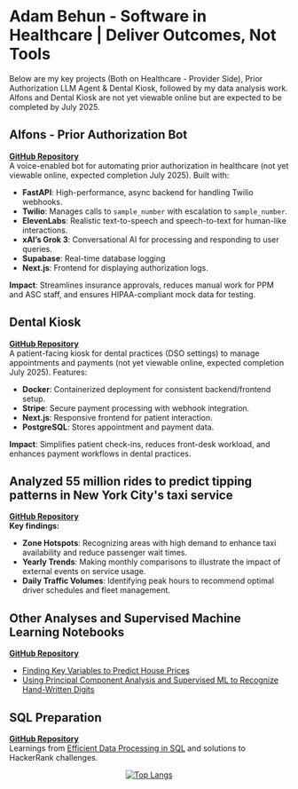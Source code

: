 # Adam Behun - Software in Healthcare | Deliver Outcomes, Not Tools

Below are my key projects (Both on Healthcare - Provider Side), Prior Authorization LLM Agent & Dental Kiosk, followed by my data analysis work. Alfons and Dental Kiosk are not yet viewable online but are expected to be completed by July 2025.

## Alfons - Prior Authorization Bot
**[GitHub Repository](https://github.com/Adam-Behun/alfons)**  
A voice-enabled bot for automating prior authorization in healthcare (not yet viewable online, expected completion July 2025). Built with:
- **FastAPI**: High-performance, async backend for handling Twilio webhooks.
- **Twilio**: Manages calls to `sample_number` with escalation to `sample_number`.
- **ElevenLabs**: Realistic text-to-speech and speech-to-text for human-like interactions.
- **xAI’s Grok 3**: Conversational AI for processing and responding to user queries.
- **Supabase**: Real-time database logging
- **Next.js**: Frontend for displaying authorization logs.

**Impact**: Streamlines insurance approvals, reduces manual work for PPM and ASC staff, and ensures HIPAA-compliant mock data for testing.

## Dental Kiosk
**[GitHub Repository](https://github.com/Adam-Behun/dental-kiosk)**  
A patient-facing kiosk for dental practices (DSO settings) to manage appointments and payments (not yet viewable online, expected completion July 2025). Features:
- **Docker**: Containerized deployment for consistent backend/frontend setup.
- **Stripe**: Secure payment processing with webhook integration.
- **Next.js**: Responsive frontend for patient interaction.
- **PostgreSQL**: Stores appointment and payment data.

**Impact**: Simplifies patient check-ins, reduces front-desk workload, and enhances payment workflows in dental practices.

## Analyzed 55 million rides to predict tipping patterns in New York City's taxi service
**[GitHub Repository](https://github.com/Adam-Behun/supervised-ml-to-predict-tips)**  
**Key findings:**
- **Zone Hotspots**: Recognizing areas with high demand to enhance taxi availability and reduce passenger wait times.
- **Yearly Trends**: Making monthly comparisons to illustrate the impact of external events on service usage.
- **Daily Traffic Volumes**: Identifying peak hours to recommend optimal driver schedules and fleet management.

## Other Analyses and Supervised Machine Learning Notebooks
**[GitHub Repository](https://github.com/Adam-Behun/supervised-machine-learning)**
- [Finding Key Variables to Predict House Prices](https://github.com/Adam-Behun/supervised-machine-learning/blob/main/house-price-competition/algorithms/top-solution.ipynb)
- [Using Principal Component Analysis and Supervised ML to Recognize Hand-Written Digits](https://github.com/Adam-Behun/supervised-machine-learning/blob/main/mnist-competition/algorithms/pca_with_models.ipynb)

## SQL Preparation
**[GitHub Repository](https://github.com/Adam-Behun/sql-preparation)**  
Learnings from [Efficient Data Processing in SQL](https://josephmachado.gumroad.com/l/analyticalsql) and solutions to HackerRank challenges.  
<p align="center">
  <a href="https://github.com/Adam-Behun/github-readme-stats">
    <img src="https://github-readme-stats.vercel.app/api/top-langs/?username=Adam-Behun" alt="Top Langs">
  </a>
</p>
